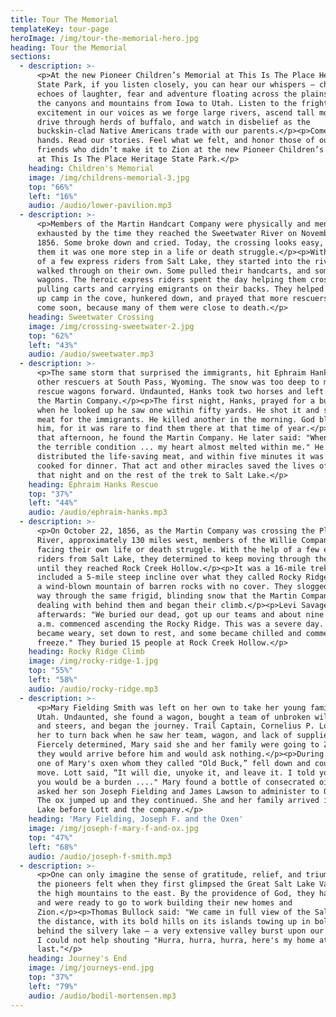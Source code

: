 ```yaml
---
title: Tour The Memorial
templateKey: tour-page
heroImage: /img/tour-the-memorial-hero.jpg
heading: Tour the Memorial
sections:
  - description: >-
      <p>At the new Pioneer Children’s Memorial at This Is The Place Heritage
      State Park, if you listen closely, you can hear our whispers – childlike
      echoes of laughter, fear and adventure floating across the plains, through
      the canyons and mountains from Iowa to Utah. Listen to the frightened
      excitement in our voices as we forge large rivers, ascend tall mountains,
      drive through herds of buffalo, and watch in disbelief as the
      buckskin-clad Native Americans trade with our parents.</p><p>Come take our
      hands. Read our stories. Feel what we felt, and honor those of our young
      friends who didn’t make it to Zion at the new Pioneer Children’s Memorial
      at This Is The Place Heritage State Park.</p>
    heading: Children's Memorial
    image: /img/childrens-memorial-3.jpg
    top: "66%"
    left: "16%"
    audio: /audio/lower-pavilion.mp3
  - description: >-
      <p>Members of the Martin Handcart Company were physically and mentally
      exhausted by the time they reached the Sweetwater River on November 4,
      1856. Some broke down and cried. Today, the crossing looks easy, but to
      them it was one more step in a life or death struggle.</p><p>With the help
      of a few express riders from Salt Lake, they started into the river. Some
      walked through on their own. Some pulled their handcarts, and some rode in
      wagons. The heroic express riders spent the day helping them cross,
      pulling carts and carrying emigrants on their backs. They helped them set
      up camp in the cove, hunkered down, and prayed that more rescuers would
      come soon, because many of them were close to death.</p>
    heading: Sweetwater Crossing
    image: /img/crossing-sweetwater-2.jpg
    top: "62%"
    left: "43%"
    audio: /audio/sweetwater.mp3
  - description: >-
      <p>The same storm that surprised the immigrants, hit Ephraim Hanks and
      other rescuers at South Pass, Wyoming. The snow was too deep to move the
      rescue wagons forward. Undaunted, Hanks took two horses and left to find
      the Martin Company.</p><p>The first night, Hanks, prayed for a buffalo,
      when he looked up he saw one within fifty yards. He shot it and saved the
      meat for the immigrants. He killed another in the morning. God blessed
      him, for it was rare to find them there at that time of year.</p><p>Late
      that afternoon, he found the Martin Company. He later said: "When I saw
      the terrible condition ... my heart almost melted within me." He
      distributed the life-saving meat, and within five minutes it was being
      cooked for dinner. That act and other miracles saved the lives of many
      that night and on the rest of the trek to Salt Lake.</p>
    heading: Ephraim Hanks Rescue
    top: "37%"
    left: "44%"
    audio: /audio/ephraim-hanks.mp3
  - description: >-
      <p>On October 22, 1856, as the Martin Company was crossing the Platte
      River, approximately 130 miles west, members of the Willie Company were
      facing their own life or death struggle. With the help of a few express
      riders from Salt Lake, they determined to keep moving through the blizzard
      until they reached Rock Creek Hollow.</p><p>It was a 16-mile trek that
      included a 5-mile steep incline over what they called Rocky Ridge, part of
      a wind-blown mountain of barren rocks with no cover. They slogged their
      way through the same frigid, blinding snow that the Martin Company was
      dealing with behind them and began their climb.</p><p>Levi Savage
      afterwards: "We buried our dead, got up our teams and about nine o’clock
      a.m. commenced ascending the Rocky Ridge. This was a severe day. … We
      became weary, set down to rest, and some became chilled and commenced to
      freeze." They buried 15 people at Rock Creek Hollow.</p>
    heading: Rocky Ridge Climb
    image: /img/rocky-ridge-1.jpg
    top: "55%"
    left: "58%"
    audio: /audio/rocky-ridge.mp3
  - description: >-
      <p>Mary Fielding Smith was left on her own to take her young family to
      Utah. Undaunted, she found a wagon, bought a team of unbroken wild cows
      and steers, and began the journey. Trail Captain, Cornelius P. Lott, told
      her to turn back when he saw her team, wagon, and lack of supplies.
      Fiercely determined, Mary said she and her family were going to Zion, and
      they would arrive before him and would ask nothing.</p><p>During the trek,
      one of Mary's oxen whom they called "Old Buck,” fell down and could not
      move. Lott said, “It will die, unyoke it, and leave it. I told you that
      you would be a burden ...." Mary found a bottle of consecrated oil and
      asked her son Joseph Fielding and James Lawson to administer to Old Buck.
      The ox jumped up and they continued. She and her family arrived in Salt
      Lake before Lott and the company.</p>
    heading: 'Mary Fielding, Joseph F. and the Oxen'
    image: /img/joseph-f-mary-f-and-ox.jpg
    top: "47%"
    left: "68%"
    audio: /audio/joseph-f-smith.mp3
  - description: >-
      <p>One can only imagine the sense of gratitude, relief, and triumph that
      the pioneers felt when they first glimpsed the Great Salt Lake Valley from
      the high mountains to the east. By the providence of God, they had arrived
      and were ready to go to work building their new homes and
      Zion.</p><p>Thomas Bullock said: "We came in full view of the Salt Lake in
      the distance, with its bold hills on its islands towing up in bold relief
      behind the silvery lake — a very extensive valley burst upon our view ...
      I could not help shouting "Hurra, hurra, hurra, here's my home at
      last."</p>
    heading: Journey's End
    image: /img/journeys-end.jpg
    top: "37%"
    left: "79%"
    audio: /audio/bodil-mortensen.mp3
---
```


